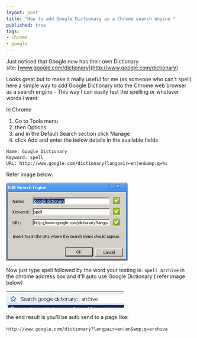 ```yaml
--- 
layout: post
title: "How to add Google Dictionary as a Chrome search engine "
published: true
tags: 
- chrome
- google
---
```

Just noticed that Google now has their own Dictionary site: [www.google.com/dictionary](http://www.google.com/dictionary)

Looks great but to make it really useful for me (as someone who can't spell) here a simple way to add 
Google Dictionary into the Chrome web browser as a search engine - This way I can easily test the spelling or whatever words i want

In Chrome 

1. Go to Tools menu
1. then Options
1. and in the Default Search section click Manage
1. click Add and enter the below details in the available fields

```
Name: Google Dictionary
Keyword: spell
URL: http://www.google.com/dictionary?langpair=en|en&amp;q=%s
```

Refer image below: 

![](/img/google_dictionary.png)

Now just type spell followed by the word your testing ie. `spell archive`
in the chrome address box and it&#39;ll auto use Google Dictionary ( refer image below)

![](/img/google_dictionary_box.png)

the end result is you'll be auto send to a page like: 

`http://www.google.com/dictionary?langpair=en|en&amp;q=archive`
